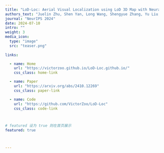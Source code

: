 ```yaml
---
title: "LoD-Loc: Aerial Visual Localization using LoD 3D Map with Neural Wireframe Alignment"
authors_text: "Juelin Zhu, Shen Yan, Long Wang, Shengyue Zhang, Yu Liu, **Maojun Zhang**"
journal: "NeurIPS 2024"
date: 2024-07-10
intro: ""
weight: 3
media_icon:
  type: "image"
  src: "teaser.png"
  
links:

  - name: Home
    url: "https://victorzoo.github.io/LoD-Loc.github.io/"
    css_class: home-link

  - name: Paper
    url: "https://arxiv.org/abs/2410.12269"
    css_class: paper-link

  - name: Code
    url: "https://github.com/VictorZoo/LoD-Loc"
    css_class: code-link



# featured 设为 true 则在首页展示
featured: true



---
```


